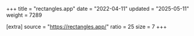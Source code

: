 +++
title = "rectangles.app"
date = "2022-04-11"
updated = "2025-05-11"
weight = 7289

[extra]
source = "https://rectangles.app/"
ratio = 25
size = 7
+++

